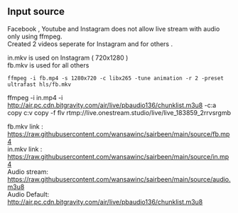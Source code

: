 ## Input source

Facebook , Youtube and Instagram does not allow live stream with audio only using ffmpeg. \
Created 2 videos seperate for Instagram and for others .

in.mkv is used on Instagram ( 720x1280 ) \
fb.mkv is used for all others
```
ffmpeg -i fb.mp4 -s 1280x720 -c libx265 -tune animation -r 2 -preset ultrafast hls/fb.mkv
```

ffmpeg -i in.mp4 -i http://air.pc.cdn.bitgravity.com/air/live/pbaudio136/chunklist.m3u8 -c:a copy c:v copy -f flv rtmp://live.onestream.studio/live/live_183859_2rrvsrgmb

fb.mkv link : https://raw.githubusercontent.com/wansawinc/sairbeen/main/source/fb.mp4 \
in.mkv link : https://raw.githubusercontent.com/wansawinc/sairbeen/main/source/in.mp4 \
Audio stream: https://raw.githubusercontent.com/wansawinc/sairbeen/main/source/audio.m3u8 \
Audio Default: http://air.pc.cdn.bitgravity.com/air/live/pbaudio136/chunklist.m3u8


